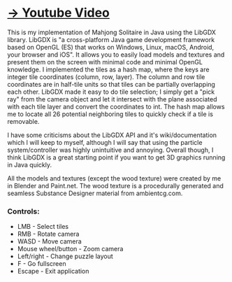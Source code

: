 # [-> Youtube Video](https://www.youtube.com/watch?v=uYqJzrDB6gE)

This is my implementation of Mahjong Solitaire in Java using the LibGDX library. LibGDX is "a cross-platform Java game development framework based on OpenGL (ES) that works on Windows, Linux, macOS, Android, your browser and iOS". It allows you to easily load models and textures and present them on the screen with minimal code and minimal OpenGL knowledge. I implemented the tiles as a hash map, where the keys are integer tile coordinates (column, row, layer). The column and row tile coordinates are in half-tile units so that tiles can be partially overlapping each other. LibGDX made it easy to do tile selection; I simply get a "pick ray" from the camera object and let it intersect with the plane associated with each tile layer and convert the coordinates to int. The hash map allows me to locate all 26 potential neighboring tiles to quickly check if a tile is removable. 

I have some criticisms about the LibGDX API and it's wiki/documentation which I will keep to myself, although I will say that using the particle system/controller was highly unintuitive and annoying. Overall though, I think LibGDX is a great starting point if you want to get 3D graphics running in Java quickly.

All the models and textures (except the wood texture) were created by me in Blender and Paint.net. The wood texture is a procedurally generated and seamless Substance Designer material from ambientcg.com.

### Controls:
- LMB - Select tiles
- RMB - Rotate camera
- WASD - Move camera
- Mouse wheel/button - Zoom camera
- Left/right - Change puzzle layout
- F - Go fullscreen
- Escape - Exit application
